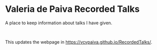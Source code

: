 # Valeria de Paiva Recorded Talks

A place to keep information about talks I have given.

<br>

This updates the webpage in https://vcvpaiva.github.io/RecordedTalks/.

